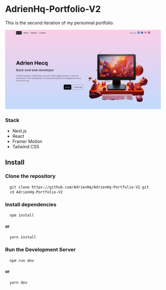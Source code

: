 # AdrienHq-Portfolio-V2

This is the second iteration of my personnal portfolio. 

![Image Description](public/preview.png)

### Stack

- Next.js
- React
- Framer Motion
- Tailwind CSS

## Install

### Clone the repository

```shell
  git clone https://github.com/AdrienHq/AdrienHq-Portfolio-V2.git
  cd AdrienHq-Portfolio-V2
```

### Install dependencies

```shell
  npm install
```

#### or

```shell
  yarn install
```

### Run the Development Server

```shell
  npm run dev
```

#### or

```shell
  yarn dev
```